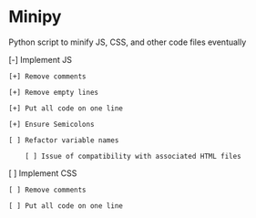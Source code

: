 Minipy
========



Python script to minify JS, CSS, and other code files eventually



[-] Implement JS

	[+] Remove comments

	[+] Remove empty lines

	[+] Put all code on one line

	[+] Ensure Semicolons

	[ ] Refactor variable names

		[ ] Issue of compatibility with associated HTML files



[ ] Implement CSS

	[ ] Remove comments

	[ ] Put all code on one line





